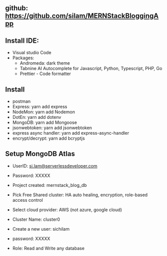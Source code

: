 
## github: https://github.com/silam/MERNStackBloggingApp


## Install IDE:

- Visual studio Code
- Packages:
    - Andromeda: dark theme
    - Tabnine AI Autocomplete for Javascript, Python, Typescript, PHP, Go
    - Prettier - Code formatter



## Install 

- postman
- Express: yarn add express
- NodeMon: yarn add Nodemon
- DotEn: yarn add dotenv
- MongoDB: yarn add Mongoose
- jsonwebtoken: yarn add jsonwebtoken
- express async handler: yarn add express-async-handler
- encrypt/decrypt: yarn add bcryptjs

## Setup MongoDB Atlas
- UserID: si.lam@serverlessdeveloper.com
- Password: XXXXX
- Project created: mernstack_blog_db
- Pick Free Shared cluster: HA auto healing, encryption, role-based access control
- Select cloud provider: AWS (not azure, google cloud)
- Cluster Name: cluster0

- Create a new user: sichilam
- password: XXXXX
- Role: Read and Write any database
